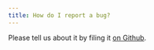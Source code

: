 ```yaml
---
title: How do I report a bug?
---
```


Please tell us about it by filing it
[on Github](https://github.com/uboslinux/).

